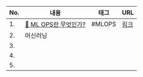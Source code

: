 | No. | 내용                                             | 태그   | URL                                                  |
| --- | ------------------------------------------------ | ------ | ---------------------------------------------------- |
| 1.  | [🤖 ML OPS란 무엇인가?](./ML_OPS란_무엇인가?.md) | #MLOPS | [링크](https://www.databricks.com/kr/glossary/mlops) |
| 2.  | 머신러닝                                         |        |                                                      |
| 3.  |                                                  |        |                                                      |
| 4.  |                                                  |        |                                                      |
| 5.    |                                                  |        |                                                      |
